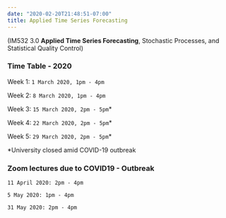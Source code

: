 ```yaml
---
date: "2020-02-20T21:48:51-07:00"
title: Applied Time Series Forecasting 
---
```


(IM532 3.0 **Applied Time Series Forecasting**, Stochastic Processes, and Statistical Quality Control)


### Time Table - 2020 

Week 1: `1 March 2020, 1pm - 4pm`

Week 2: `8 March 2020, 1pm - 4pm`

Week 3: `15 March 2020, 2pm - 5pm`*

Week 4: `22 March 2020, 2pm - 5pm`*

Week 5:  `29 March 2020, 2pm - 5pm`*

*University closed amid COVID-19 outbreak


### Zoom lectures due to COVID19 - Outbreak

`11 April 2020: 2pm - 4pm` 

`5 May 2020: 1pm - 4pm`

`31 May 2020: 2pm - 4pm`
